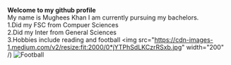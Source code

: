 **Welcome to my github profile**\
My name is Mughees Khan I am currently pursuing my bachelors.\
1.Did my FSC from Compuer Sciences\
2.Did my Inter from General Sciences\
3.Hobbies include reading and football
<img src="https://cdn-images-1.medium.com/v2/resize:fit:2000/0*jYTPhSdLKCzrRSxb.jpg" width="200" /)
![Football](https://images.sportsbrief.com/images/1120/27f9d04413844324.jpeg?v=1)
